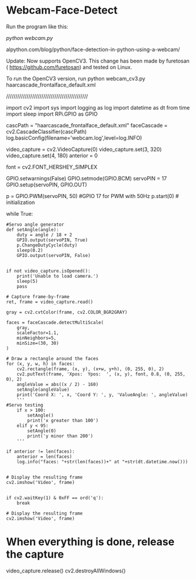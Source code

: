 
Webcam-Face-Detect
==================

Run the program like this:

*python webcam.py*

alpython.com/blog/python/face-detection-in-python-using-a-webcam/


Update: Now supports OpenCV3. This change has been made by furetosan ( https://github.com/furetosan) and tested on Linux.

To run the OpenCV3 version, run python webcam_cv3.py haarcascade_frontalface_default.xml

////////////////////////////////////////////

import cv2
import sys
import logging as log
import datetime as dt
from time import sleep
import RPi.GPIO as GPIO


cascPath = "haarcascade_frontalface_default.xml"
faceCascade = cv2.CascadeClassifier(cascPath)
log.basicConfig(filename='webcam.log',level=log.INFO)

video_capture = cv2.VideoCapture(0)
video_capture.set(3, 320)
video_capture.set(4, 180)
anterior = 0

font = cv2.FONT_HERSHEY_SIMPLEX


GPIO.setwarnings(False)
GPIO.setmode(GPIO.BCM)
servoPIN = 17
GPIO.setup(servoPIN, GPIO.OUT)

p = GPIO.PWM(servoPIN, 50) #GPIO 17 for PWM with 50Hz
p.start(0) # initialization


while True:

    #Servo angle generator
    def setAngle(angle):
        duty = angle / 18 + 2
        GPIO.output(servoPIN, True)
        p.ChangeDutyCycle(duty)
        sleep(0.2)
        GPIO.output(servoPIN, False)

    
    if not video_capture.isOpened():
        print('Unable to load camera.')
        sleep(5)
        pass

    # Capture frame-by-frame
    ret, frame = video_capture.read()

    gray = cv2.cvtColor(frame, cv2.COLOR_BGR2GRAY)

    faces = faceCascade.detectMultiScale(
        gray,
        scaleFactor=1.1,
        minNeighbors=5,
        minSize=(30, 30)
    )

    # Draw a rectangle around the faces
    for (x, y, w, h) in faces:
        cv2.rectangle(frame, (x, y), (x+w, y+h), (0, 255, 0), 2)
        cv2.putText(frame, 'Xpos:  Ypos:  ', (x, y), font, 0.8, (0, 255, 0), 2)
        angleValue = abs((x / 2) - 160)
        setAngle(angleValue)
        print('Coord X: ', x, 'Coord Y: ', y, 'ValueAngle: ', angleValue)
        '''
    #Servo testing
        if x > 100:
            setAngle()
            print('x greater than 100')
        elif y < 95:
            setAngle(0)
            print('y minor than 200')
        '''
        
    if anterior != len(faces):
        anterior = len(faces)
        log.info("faces: "+str(len(faces))+" at "+str(dt.datetime.now()))


    # Display the resulting frame
    cv2.imshow('Video', frame)


    if cv2.waitKey(1) & 0xFF == ord('q'):
        break

    # Display the resulting frame
    cv2.imshow('Video', frame)

# When everything is done, release the capture
video_capture.release()
cv2.destroyAllWindows()





